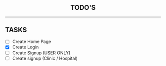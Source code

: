 #

<h2 align='center'>TODO'S</h2>
<hr>

## TASKS

- [ ] Create Home Page
- [X] Create Login
- [ ] Create Signup (USER ONLY)
- [ ] Create signup (Clinic / Hospital)

